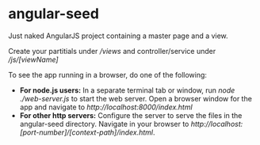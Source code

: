 angular-seed
============
Just naked AngularJS project containing a master page and a view.

Create your partitials under */views* and controller/service under */js/[viewName]*


To see the app running in a browser, do one of the following:
- **For node.js users:**
In a separate terminal tab or window, run *node ./web-server.js* to start the web server.
Open a browser window for the app and navigate to *http://localhost:8000/index.html*
- **For other http servers:**
Configure the server to serve the files in the angular-seed directory.
Navigate in your browser to *http://localhost:[port-number]/[context-path]/index.html*.

